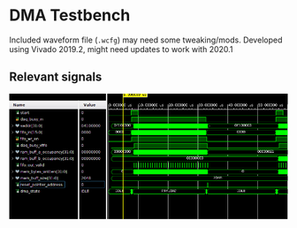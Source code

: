 # DMA Testbench

Included waveform file (`.wcfg`) may need some tweaking/mods. Developed using Vivado 2019.2, might need updates to work with 2020.1

## Relevant signals

![waveform](dma_tb_configuration.png)